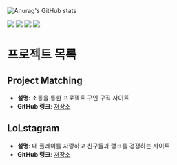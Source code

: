 
<!--
**JungHoonKim-KR/JungHoonKim-KR** is a ✨ _special_ ✨ repository because its `README.md` (this file) appears on your GitHub profile.

Here are some ideas to get you started:

- 🔭 I’m currently working on ...
- 🌱 I’m currently learning ...
- 👯 I’m looking to collaborate on ...
- 🤔 I’m looking for help with ...
- 💬 Ask me about ...
- 📫 How to reach me: ...
- 😄 Pronouns: ...
- ⚡ Fun fact: ...
-->
![Anurag's GitHub stats](https://github-readme-stats.vercel.app/api?username=JungHoonKim-KR&show_icons=true&theme=radical)

<a href = "https://velog.io/@kjh1232100"> <img src="https://img.shields.io/badge/Velog-20C997?style=for-the-badge&logo=Velog&logoColor=white"></a>
 <img src="https://img.shields.io/badge/Spring-6DB33F?style=for-the-badge&logo=Spring&logoColor=white">
<a href = "https://funky-gouda-17b.notion.site/d513f1054a594dc18dc8869cbed3d405">
<img src="https://img.shields.io/badge/Notion-FFFFFF?style=for-the-badge&logo=Notion&logoColor=black"></a>
<img src="https://img.shields.io/badge/Spring Security-6DB33F?style=for-the-badge&logo=Spring Security&logoColor=white"></a>
# 프로젝트 목록

## Project Matching
- **설명**: 소통을 통한 프로젝트 구인 구직 사이트
- **GitHub 링크**: [저장소](https://github.com/JungHoonKim-KR/Web_Procject.git)

## LoLstagram
- **설명**: 내 플레이를 자랑하고 친구들과 랭크를 경쟁하는 사이트
- **GitHub 링크**: [저장소](https://github.com/JungHoonKim-KR/React-Springboot.git)
